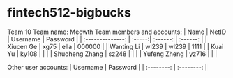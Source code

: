 # fintech512-bigbucks

Team 10
Team name: Meowth
Team members and accounts:
| Name             | NetID  | Username | Password |
| :--------------: | :-----:| :------: | :------: |
| Xiucen Ge        | xg75   | ella     | 000000   |
| Wanting Li       | wl239  | wl239    | 1111     |
| Kuai Yu          | ky108  |          |          |
| Shuoheng Zhang   | sz248  |          |          |
| Yufeng Zheng     | yz716  |          |          |

Other user accounts:
| Username   | Password   |
| :--------: | :--------: |

